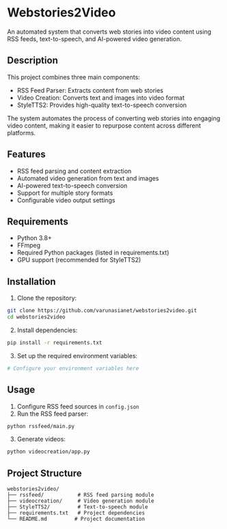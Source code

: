 
# Webstories2Video

An automated system that converts web stories into video content using RSS feeds, text-to-speech, and AI-powered video generation.

## Description
This project combines three main components:
- RSS Feed Parser: Extracts content from web stories
- Video Creation: Converts text and images into video format
- StyleTTS2: Provides high-quality text-to-speech conversion

The system automates the process of converting web stories into engaging video content, making it easier to repurpose content across different platforms.

## Features
- RSS feed parsing and content extraction
- Automated video generation from text and images
- AI-powered text-to-speech conversion
- Support for multiple story formats
- Configurable video output settings

## Requirements
- Python 3.8+
- FFmpeg
- Required Python packages (listed in requirements.txt)
- GPU support (recommended for StyleTTS2)

## Installation
1. Clone the repository:
```bash
git clone https://github.com/varunasianet/webstories2video.git
cd webstories2video
```

2. Install dependencies:
```bash
pip install -r requirements.txt
```

3. Set up the required environment variables:
```bash
# Configure your environment variables here
```

## Usage
1. Configure RSS feed sources in `config.json`
2. Run the RSS feed parser:
```bash
python rssfeed/main.py
```

3. Generate videos:
```bash
python videocreation/app.py
```

## Project Structure
```
webstories2video/
├── rssfeed/           # RSS feed parsing module
├── videocreation/     # Video generation module
├── StyleTTS2/         # Text-to-speech module
├── requirements.txt   # Project dependencies
└── README.md         # Project documentation
```
